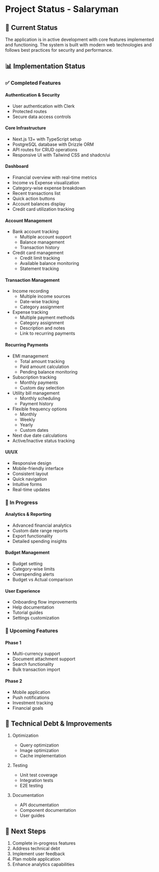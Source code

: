 # Project Status - Salaryman

## 🚀 Current Status
The application is in active development with core features implemented and functioning. The system is built with modern web technologies and follows best practices for security and performance.

## 📊 Implementation Status

### ✅ Completed Features

#### Authentication & Security
- User authentication with Clerk
- Protected routes
- Secure data access controls

#### Core Infrastructure
- Next.js 13+ with TypeScript setup
- PostgreSQL database with Drizzle ORM
- API routes for CRUD operations
- Responsive UI with Tailwind CSS and shadcn/ui

#### Dashboard
- Financial overview with real-time metrics
- Income vs Expense visualization
- Category-wise expense breakdown
- Recent transactions list
- Quick action buttons
- Account balances display
- Credit card utilization tracking

#### Account Management
- Bank account tracking
  - Multiple account support
  - Balance management
  - Transaction history
- Credit card management
  - Credit limit tracking
  - Available balance monitoring
  - Statement tracking

#### Transaction Management
- Income recording
  - Multiple income sources
  - Date-wise tracking
  - Category assignment
- Expense tracking
  - Multiple payment methods
  - Category assignment
  - Description and notes
  - Link to recurring payments

#### Recurring Payments
- EMI management
  - Total amount tracking
  - Paid amount calculation
  - Pending balance monitoring
- Subscription tracking
  - Monthly payments
  - Custom day selection
- Utility bill management
  - Monthly scheduling
  - Payment history
- Flexible frequency options
  - Monthly
  - Weekly
  - Yearly
  - Custom dates
- Next due date calculations
- Active/Inactive status tracking

#### UI/UX
- Responsive design
- Mobile-friendly interface
- Consistent layout
- Quick navigation
- Intuitive forms
- Real-time updates

### 🚧 In Progress

#### Analytics & Reporting
- Advanced financial analytics
- Custom date range reports
- Export functionality
- Detailed spending insights

#### Budget Management
- Budget setting
- Category-wise limits
- Overspending alerts
- Budget vs Actual comparison

#### User Experience
- Onboarding flow improvements
- Help documentation
- Tutorial guides
- Settings customization

### 📅 Upcoming Features

#### Phase 1
- Multi-currency support
- Document attachment support
- Search functionality
- Bulk transaction import

#### Phase 2
- Mobile application
- Push notifications
- Investment tracking
- Financial goals

## 🔧 Technical Debt & Improvements
1. Optimization
   - Query optimization
   - Image optimization
   - Cache implementation

2. Testing
   - Unit test coverage
   - Integration tests
   - E2E testing

3. Documentation
   - API documentation
   - Component documentation
   - User guides

## 🎯 Next Steps
1. Complete in-progress features
2. Address technical debt
3. Implement user feedback
4. Plan mobile application
5. Enhance analytics capabilities
